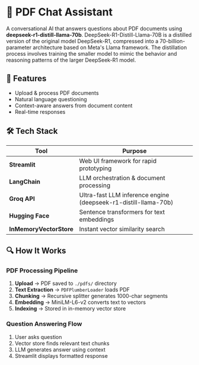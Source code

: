 # 📄 PDF Chat Assistant

A conversational AI that answers questions about PDF documents using **deepseek-r1-distill-llama-70b**. DeepSeek-R1-Distill-Llama-70B is a  distilled version of the original model DeepSeek-R1, compressed into a 70-billion-parameter architecture based on Meta's Llama framework.  The distillation process involves training the smaller model to mimic the behavior and reasoning patterns of the larger DeepSeek-R1 model.

## 🚀 Features
- Upload & process PDF documents
- Natural language questioning
- Context-aware answers from document content
- Real-time responses

## 🛠 Tech Stack
| Tool | Purpose |
|------|---------|
| **Streamlit** | Web UI framework for rapid prototyping |
| **LangChain** | LLM orchestration & document processing |
| **Groq API** | Ultra-fast LLM inference engine (deepseek-r1-distill-llama-70b) |
| **Hugging Face** | Sentence transformers for text embeddings |
| **InMemoryVectorStore** | Instant vector similarity search |

## 🔍 How It Works

### PDF Processing Pipeline
1. **Upload** → PDF saved to `./pdfs/` directory
2. **Text Extraction** → `PDFPlumberLoader` loads PDF
3. **Chunking** → Recursive splitter generates 1000-char segments
4. **Embedding** → MiniLM-L6-v2 converts text to vectors
5. **Indexing** → Stored in in-memory vector store

### Question Answering Flow
1. User asks question
2. Vector store finds relevant text chunks
3. LLM generates answer using context
4. Streamlit displays formatted response

